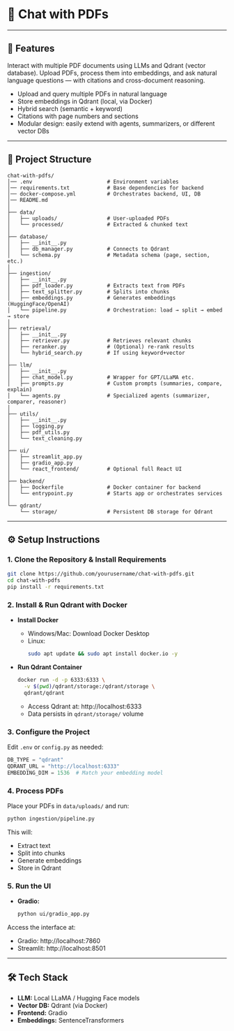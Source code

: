 # 📘 Chat with PDFs

---

## 🚀 Features

Interact with multiple PDF documents using LLMs and Qdrant (vector database). Upload PDFs, process them into embeddings, and ask natural language questions — with citations and cross-document reasoning.


- Upload and query multiple PDFs in natural language
- Store embeddings in Qdrant (local, via Docker)
- Hybrid search (semantic + keyword)
- Citations with page numbers and sections
- Modular design: easily extend with agents, summarizers, or different vector DBs

---

## 📂 Project Structure

```
chat-with-pdfs/
│── .env                        # Environment variables
│── requirements.txt            # Base dependencies for backend
│── docker-compose.yml          # Orchestrates backend, UI, DB
│── README.md
│
├── data/
│   ├── uploads/                # User-uploaded PDFs
│   └── processed/              # Extracted & chunked text
│
├── database/
│   ├── __init__.py
│   ├── db_manager.py           # Connects to Qdrant
│   └── schema.py               # Metadata schema (page, section, etc.)
│
├── ingestion/
│   ├── __init__.py
│   ├── pdf_loader.py           # Extracts text from PDFs
│   ├── text_splitter.py        # Splits into chunks
│   ├── embeddings.py           # Generates embeddings (HuggingFace/OpenAI)
│   └── pipeline.py             # Orchestration: load → split → embed → store
│
├── retrieval/
│   ├── __init__.py
│   ├── retriever.py            # Retrieves relevant chunks
│   ├── reranker.py             # (Optional) re-rank results
│   └── hybrid_search.py        # If using keyword+vector
│
├── llm/
│   ├── __init__.py
│   ├── chat_model.py           # Wrapper for GPT/LLaMA etc.
│   ├── prompts.py              # Custom prompts (summaries, compare, explain)
│   └── agents.py               # Specialized agents (summarizer, comparer, reasoner)
│
├── utils/
│   ├── __init__.py
│   ├── logging.py
│   ├── pdf_utils.py
│   └── text_cleaning.py
│
├── ui/
│   ├── streamlit_app.py
│   ├── gradio_app.py
│   └── react_frontend/         # Optional full React UI
│
├── backend/
│   ├── Dockerfile              # Docker container for backend
│   └── entrypoint.py           # Starts app or orchestrates services
│
└── qdrant/
    └── storage/                # Persistent DB storage for Qdrant
```

---

## ⚙️ Setup Instructions

### 1. Clone the Repository & Install Requirements

```bash
git clone https://github.com/yourusername/chat-with-pdfs.git
cd chat-with-pdfs
pip install -r requirements.txt
```

### 2. Install & Run Qdrant with Docker

- **Install Docker**
  - Windows/Mac: Download Docker Desktop
  - Linux:
    ```bash
    sudo apt update && sudo apt install docker.io -y
    ```

- **Run Qdrant Container**
  ```bash
  docker run -d -p 6333:6333 \
    -v $(pwd)/qdrant/storage:/qdrant/storage \
    qdrant/qdrant
  ```
  - Access Qdrant at: http://localhost:6333
  - Data persists in `qdrant/storage/` volume

### 3. Configure the Project

Edit `.env` or `config.py` as needed:

```python
DB_TYPE = "qdrant"
QDRANT_URL = "http://localhost:6333"
EMBEDDING_DIM = 1536  # Match your embedding model
```

### 4. Process PDFs

Place your PDFs in `data/uploads/` and run:

```bash
python ingestion/pipeline.py
```

This will:
- Extract text
- Split into chunks
- Generate embeddings
- Store in Qdrant

### 5. Run the UI

- **Gradio:**
  ```bash
  python ui/gradio_app.py
  ```

Access the interface at:
- Gradio: http://localhost:7860
- Streamlit: http://localhost:8501

---

## 🛠 Tech Stack

- **LLM:** Local LLaMA / Hugging Face models
- **Vector DB:** Qdrant (via Docker)
- **Frontend:** Gradio 
- **Embeddings:** SentenceTransformers 
